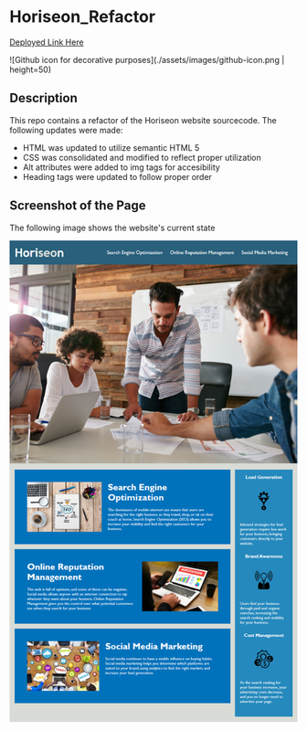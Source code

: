 # Horiseon_Refactor
[Deployed Link Here](https://iqbalahmadi.github.io/Horiseon_Refactor/)

![Github icon for decorative purposes](./assets/images/github-icon.png | height=50)
## Description 
This repo contains a refactor of the Horiseon website sourcecode. The following updates were made:

- HTML was updated to utilize semantic HTML 5
- CSS was consolidated and modified to reflect proper utilization
- Alt attributes were added to img tags for accesibility
- Heading tags were updated to follow proper order

## Screenshot of the Page

The following image shows the website's current state

![The Horiseon webpage includes a navigation bar, a header image, and cards with text and images at the bottom of the page.](./assets/images/horiseon.png)